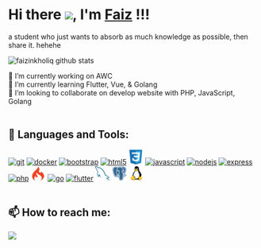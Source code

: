 
# Hi there <img src="https://media.giphy.com/media/hvRJCLFzcasrR4ia7z/giphy.gif" width="25px">, I'm <a href="https://github.com/faizinkholiq">Faiz<a> !!!

a student who just wants to absorb as much knowledge as possible, then share it. hehehe<br/>

![faizinkholiq github stats](https://github-readme-stats.vercel.app/api?username=faizinkholiq&theme=react&show_icons=true)

🔭 I’m currently working on AWC<br/>
🌱 I’m currently learning Flutter, Vue, & Golang<br/>
👯 I’m looking to collaborate on develop website with PHP, JavaScript, Golang
<br/><br/>
## 🔧 Languages and Tools:
[<img src="https://www.vectorlogo.zone/logos/git-scm/git-scm-icon.svg" alt="git" width="30" height="30"/>](https://git-scm.com/) [<img src="https://github.com/AliasIO/Wappalyzer/blob/master/src/drivers/webextension/images/icons/Docker.svg" alt="docker" width="50" height="30"/>](https://docker.org/) [<img src="https://github.com/detain/svg-logos/blob/master/svg/bootstrap-4.svg" alt="bootstrap" width="30" height="30"/>](https://getbootstrap.com) [<img src="https://www.vectorlogo.zone/logos/w3_html5/w3_html5-icon.svg" alt="html5" width="30" height="30"/>](https://www.w3.org/html/) [<img src="https://github.com/devicons/devicon/blob/master/icons/css3/css3-original.svg" alt="css3" width="30" height="30"/>](https://www.w3.org/Style/CSS/) [<img src="https://github.com/detain/svg-logos/blob/master/svg/logo-javascript.svg" alt="javascript" width="30" height="30"/>](https://developer.mozilla.org/id/docs/Web/JavaScript) [<img src="https://www.vectorlogo.zone/logos/nodejs/nodejs-icon.svg" alt="nodejs" width="30" height="30"/>](https://nodejs.org/en/) [<img src="https://www.vectorlogo.zone/logos/expressjs/expressjs-ar21.svg" alt="express" width="60" height="30"/>](https://expressjs.com) [<img src="https://github.com/detain/svg-logos/blob/master/svg/php-1.svg" alt="php" width="50" height="30"/>](https://www.php.net/) [<img src="https://github.com/devicons/devicon/blob/master/icons/codeigniter/codeigniter-plain.svg" alt="codeigniter" width="30" height="30"/>](http://codeigniter.com/) [<img src="https://www.vectorlogo.zone/logos/golang/golang-official.svg" alt="go" width="60" height="30"/>](https://golang.org) [<img src="https://www.vectorlogo.zone/logos/flutterio/flutterio-icon.svg" alt="flutter" width="30" height="30"/>](https://flutter.dev)  [<img src="https://github.com/devicons/devicon/blob/master/icons/mysql/mysql-original.svg" alt="mysql" width="30" height="30"/>](https://dev.mysql.com/) [<img src="https://github.com/devicons/devicon/blob/master/icons/postgresql/postgresql-plain.svg" alt="postgresql" width="30" height="30"/>](https://www.postgresql.org/) [<img src="https://github.com/devicons/devicon/blob/master/icons/linux/linux-original.svg" alt="linux" width="30" height="30"/>](https://linux.org/)
<br/><br/>
## 📫 How to reach me:
[<img src="https://img.shields.io/badge/Telegram-%40faizinkholiq-blue?style=for-the-badge&logo=telegram">](https://t.me/faizinkholiq)

<!-- 💬 Ask me about Web Development -->
<!-- 📫 How to reach me: nasrunfaizinkholiq@gmail.com -->
<!-- 😄 Pronouns: faizin -->
<!-- - 🤔 I’m looking for help with ... -->
<!-- - ⚡ Fun fact: ... -->
